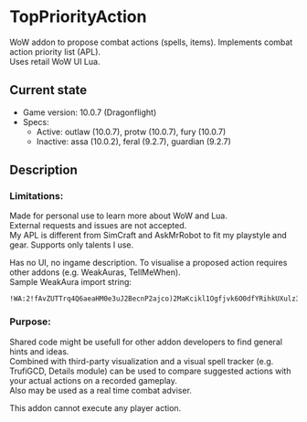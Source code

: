 # TopPriorityAction
WoW addon to propose combat actions (spells, items). Implements combat action priority list (APL).\
Uses retail WoW UI Lua.

## Current state
- Game version: 10.0.7 (Dragonflight)
- Specs:
  - Active: outlaw (10.0.7), protw (10.0.7), fury (10.0.7)
  - Inactive: assa (10.0.2), feral (9.2.7), guardian (9.2.7)

## Description

### Limitations:
Made for personal use to learn more about WoW and Lua.\
External requests and issues are not accepted.\
My APL is different from SimCraft and AskMrRobot to fit my playstyle and gear. Supports only talents I use.

Has no UI, no ingame description. To visualise a proposed action requires other addons (e.g. WeakAuras, TellMeWhen).\
Sample WeakAura import string:
```
!WA:2!fAvZUTTrq4Q6aeaHM0e3uJ2BecnP2ajco)2MaKcikl1Ogfjvk6O0dfYRihkUXulz3DPSvkqbQouKZ6rqN7jb0xa)eqiu0hG8i4d9CNDjPCSRRlpiS7SZFFZoZ3Qc1xF06UR7(2Vyo1jK1nmM7aRXpSTNNaKfM7elKHJSHdLrFPxmZrsdzBUvrd8JdYyoZGeZj9b24YTiJGIaZLpj14p6Jxqyo(H8oHuMCq1ATSRzT0jmmWn8aw3dOrWEhLVTM7qW3uLc7nvYPdhcCXvVfpB5FBkNebdstM5UWGyppBuc)z1A2P(UnxKEsFTwcjrglmJzu5GOaYeGBXWutu0cgdm5rv9jsJxacbzi8or8aT0oCWJEOv3o1A2CQicccA4kkMbFfYsUuQIIOB0RsF7ov6xPQDJ2T6VBNDQyxltZgiaIEWQcL2IBBq07o)QMYcvvZYXhC2pzJvzuxeJ0dx0VALU297AxXYo5Qhw4pUiFt9msfB80NAuQDhv(1T0wgsFGPvq9DQiB8uJ7E)hD3V(X)7JvGgpUu97wA1HzjVKhdAzyEFMa)lOfyYAVB3sgeMRXjs))shNyoh1TIgpyGtb2Pcdz1zNRrRsLSAYfJ7uLsR))xGptNNdtovEKFhMMokyM7m3ZS7Bm2wD5M3F6tDbljDe4olML1BVrYv)WORRmzmyNk6fHUWV)bhJtnaNrcEjolG(7NpEFaIQGnNoslcgb)zciWtpDLCzCQqG99CIe8NJ9qwWq0gXt2i5klXTdio7pKhgZCF7grRlX55(cFco59QSj9Opxlu)JxiFebviBHjlKbZwDCPBYIU275HQHbH8VRqHcR9UuP5jLzLDTBh9jAHKye)ys70J6k9nRGBponw0dbxTWFDzkDXpKLrhPp)1yLJ6nbbipehSbfvKzR2TQLCfoIlLoZ1k6OtJ1WVzzGGjJUwDo9ngFFmXflmedB7tH98iTul7GqUBpojAAVSfPjWyQGoia2ldZVhLwYLxUksk2OJSFwJQpV9U2nB0Q25upDYwKS9j21L(g4Mza)cUkyRm9Vwomi8G6C4NIbMZKoxA7Y37HP1c1blu)K7OPQnQmB5GyPmK1EmWrcX5kXnb2qP)NQ1pVomtTP6Q64rXc4BZL4BQo0xhDBFQZ(mKbDnTfDDibq6YMuu811bWeRIa3FGpqh6ljMbHe3xodDzFgskGhirRyYnSgfhiPfTCcicXgj)yrtvhE6cS4OwmNRBMvijPy0nYFZq1kSdvqWBhx)zegv1GfYEKf(caxw)iGiGUsUgOxo5kyz3vnFGQOFOGlaC23vmvPN23BBoIqz1taT2jEjdt8t2EGhLrf(Nv8ckl9orX8eTocSQz5fo(IZNWEMVjmCubEkBG4rjUftEDrt0zYBnZnSFkNWEkw9hheI1qd0wGJSgiBzVk3bFJ5oz8B3j1hLkMQx(BagynjI0fKskBOy3ixmQBM5K8xgUTr5YLtFEOhq2VcwbeLXBmwn9RzBw68EnR0zSwr8P1xXQiK8jpjDbWRsccuClBwQYo7G2FEU6CYYBNJ1TkAfZAHxK15iL7MN8xmUySXObBPOJ3AUm0zCk)4Nv43MxI6oftbd1FK4EXu3fE(pU3Mn2QsJT)klsqKpzTJth20XtDRpOBvRA1AzDc)Xa0yp6WICkt5AWFHNszSvc5qwZ6afzfzUQ3HQVzlonVJCVLiph682rPhSUW6HLVF5hS(4)8v)Zp
```

### Purpose:
Shared code might be usefull for other addon developers to find general hints and ideas.\
Combined with third-party visualization and a visual spell tracker (e.g. TrufiGCD, Details module) can be used to compare suggested actions with your actual actions on a recorded gameplay.\
Also may be used as a real time combat adviser.

This addon cannot execute any player action.
